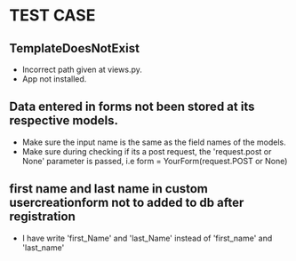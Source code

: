 # TEST CASE

## TemplateDoesNotExist
- Incorrect path given at views.py.
- App not installed.

## Data entered in forms not been stored at its respective models.
- Make sure the input name is the same as the field names of the models.
- Make sure during checking if its a post request, the 'request.post or None' parameter is passed, i.e form = YourForm(request.POST or None)

## first name and last name in custom usercreationform not to added to db after registration
- I have write 'first_Name' and 'last_Name' instead of 'first_name' and 'last_name'

